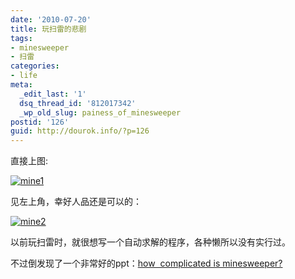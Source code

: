 ```yaml
---
date: '2010-07-20'
title: 玩扫雷的悲剧
tags:
- minesweeper
- 扫雷
categories:
- life
meta:
  _edit_last: '1'
  dsq_thread_id: '812017342'
  _wp_old_slug: painess_of_minesweeper
postid: '126'
guid: http://dourok.info/?p=126
---
```

直接上图:

[![](wp-content/uploads/2010/07/12.jpg "mine1")](wp-content/uploads/2010/07/12.jpg)

见左上角，幸好人品还是可以的：

[![](wp-content/uploads/2010/07/sl.jpg "mine2")](wp-content/uploads/2010/07/sl.jpg)

以前玩扫雷时，就很想写一个自动求解的程序，各种懒所以没有实行过。

不过倒发现了一个非常好的ppt：[how  complicated is
minesweeper?](http://web.mat.bham.ac.uk/R.W.Kaye/minesw/ASE2003.pdf)
